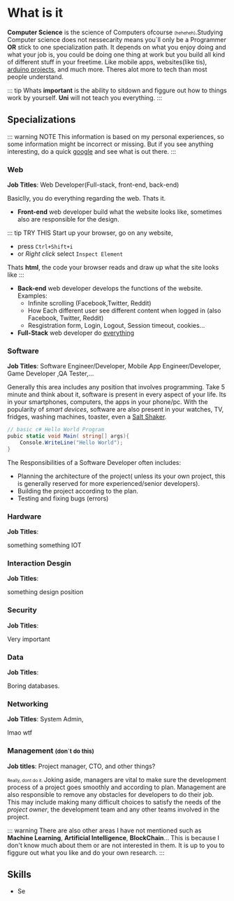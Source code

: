 # What is it

**Computer Science** is the science of Computers ofcourse <span class="smallertx">(heheheh)</span>.Studying Computer science does not nessecarity means you`ll only be a Programmer **OR** stick to one specialization path.
It depends on what you enjoy doing and what your job is, you could be doing one thing at work but you build all kind of different stuff in your freetime. Like mobile apps, websites(like tis), [arduino projects](https://create.arduino.cc/projecthub), and much more.
Theres alot more to tech than most people understand.

::: tip
Whats **important** is the ability to sitdown and figgure out how to things work by yourself. **Uni** will not teach you everything.
:::

## Specializations

::: warning NOTE
This information is based on my personal experiences, so some information might be incorrect or missing. But if you see anything interesting, do a quick [google](https://www.google.com.au/h) and see what is out there.
:::

### Web

**Job Titles**: Web Developer(Full-stack, front-end, back-end)

Basiclly, you do everything regarding the web. Thats it.

- **Front-end** web developer build what the website looks like, sometimes also are responsible for the design.

::: tip TRY THIS
Start up your browser, go on any website,

- press `Ctrl+Shift+i`
- or *Right click* select `Inspect Element`

Thats **html**, the code your browser reads and draw up what the site looks like
:::

- **Back-end** web developer develops the functions of the website. Examples:
  - Infinite scrolling (Facebook,Twitter, Reddit)
  - How Each different user see different content when logged in (also Facebook, Twitter, Reddit)
  - Resgistration form, Login, Logout, Session timeout, cookies...
- **Full-Stack** web developer do <u>everything</u>

### Software

**Job Titles**: Software Engineer/Developer, Mobile App Engineer/Developer, Game Developer ,QA Tester,...

Generally this area includes any position that involves programming.
Take 5 minute and think about it, software is present in every aspect of your life.
Its in your smartphones, computers, the apps in your phone/pc.
With the popularity of *smart devices*, software are also present in your watches, TV, fridges, washing machines, toaster, even a [Salt Shaker](https://www.indiegogo.com/projects/smalt-the-world-s-first-interactive-centerpiece#/).

```csharp
// basic c# Hello World Program
pubic static void Main( string[] args){
    Console.WriteLine("Hello World");
}
```

The Responsibilities of a Software Developer often includes:

- Planning the architecture of the project( unless its your own project, this is generally reserved for more experienced/senior developers).
- Building the project according to the plan.
- Testing and fixing bugs (errors)

### Hardware

**Job Titles**:

something something IOT

### Interaction Desgin

**Job Titles**:

something design position

### Security

**Job Titles**:

Very important

### Data

**Job Titles**:

Boring databases.

### Networking

**Job Titles**: System Admin,

lmao wtf

### Management <span class="smalltx"> (don`t do this) </span>

**Job titles**: Project manager, CTO, and other things?

<span class="smallertx"> Really, dont do it. </span>
Joking aside, managers are vital to make sure the development process of a project goes smoothly and according to plan.
Management are also responsible to remove any obstacles for developers to do their job.
This may include making many difficult choices to satisfy the needs of the *project owner*, the development team and any other teams involved in the project.

::: warning
There are also other areas I have not mentioned such as **Machine Learning**, **Artificial Intelligence**, **BlockChain**... This is because I don't know much about them or are not interested in them. It is up to you to figgure out what you like and do your own research.
:::

## Skills

- Se

<style>

.smalltx { font-size:small; }
.smallertx { font-size:x-small; }

</style>
